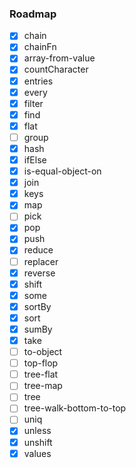 ### Roadmap

- [x] chain
- [x] chainFn
- [x] array-from-value
- [x] countCharacter
- [x] entries
- [x] every
- [x] filter
- [x] find
- [x] flat
- [ ] group
- [x] hash
- [x] ifElse
- [x] is-equal-object-on
- [x] join
- [x] keys
- [x] map
- [ ] pick
- [x] pop
- [x] push
- [x] reduce
- [ ] replacer
- [x] reverse
- [x] shift
- [x] some
- [x] sortBy
- [x] sort
- [x] sumBy
- [x] take
- [ ] to-object
- [ ] top-flop
- [ ] tree-flat
- [ ] tree-map
- [ ] tree
- [ ] tree-walk-bottom-to-top
- [ ] uniq
- [x] unless
- [x] unshift
- [x] values

